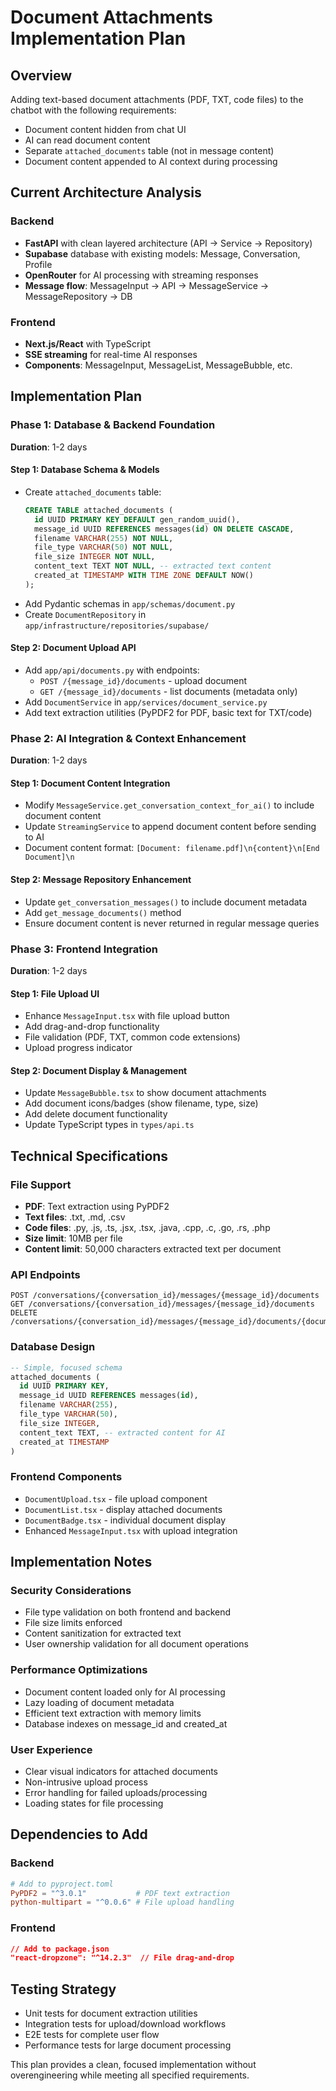 # Document Attachments Implementation Plan

## Overview
Adding text-based document attachments (PDF, TXT, code files) to the chatbot with the following requirements:
- Document content hidden from chat UI
- AI can read document content
- Separate `attached_documents` table (not in message content)
- Document content appended to AI context during processing

## Current Architecture Analysis

### Backend
- **FastAPI** with clean layered architecture (API → Service → Repository)
- **Supabase** database with existing models: Message, Conversation, Profile
- **OpenRouter** for AI processing with streaming responses
- **Message flow**: MessageInput → API → MessageService → MessageRepository → DB

### Frontend
- **Next.js/React** with TypeScript
- **SSE streaming** for real-time AI responses
- **Components**: MessageInput, MessageList, MessageBubble, etc.

## Implementation Plan

### Phase 1: Database & Backend Foundation
**Duration**: 1-2 days

#### Step 1: Database Schema & Models
- Create `attached_documents` table:
  ```sql
  CREATE TABLE attached_documents (
    id UUID PRIMARY KEY DEFAULT gen_random_uuid(),
    message_id UUID REFERENCES messages(id) ON DELETE CASCADE,
    filename VARCHAR(255) NOT NULL,
    file_type VARCHAR(50) NOT NULL,
    file_size INTEGER NOT NULL,
    content_text TEXT NOT NULL, -- extracted text content
    created_at TIMESTAMP WITH TIME ZONE DEFAULT NOW()
  );
  ```
- Add Pydantic schemas in `app/schemas/document.py`
- Create `DocumentRepository` in `app/infrastructure/repositories/supabase/`

#### Step 2: Document Upload API
- Add `app/api/documents.py` with endpoints:
  - `POST /{message_id}/documents` - upload document
  - `GET /{message_id}/documents` - list documents (metadata only)
- Add `DocumentService` in `app/services/document_service.py`
- Add text extraction utilities (PyPDF2 for PDF, basic text for TXT/code)

### Phase 2: AI Integration & Context Enhancement
**Duration**: 1-2 days

#### Step 1: Document Content Integration
- Modify `MessageService.get_conversation_context_for_ai()` to include document content
- Update `StreamingService` to append document content before sending to AI
- Document content format: `[Document: filename.pdf]\n{content}\n[End Document]\n`

#### Step 2: Message Repository Enhancement
- Update `get_conversation_messages()` to include document metadata
- Add `get_message_documents()` method
- Ensure document content is never returned in regular message queries

### Phase 3: Frontend Integration
**Duration**: 1-2 days  

#### Step 1: File Upload UI
- Enhance `MessageInput.tsx` with file upload button
- Add drag-and-drop functionality
- File validation (PDF, TXT, common code extensions)
- Upload progress indicator

#### Step 2: Document Display & Management
- Update `MessageBubble.tsx` to show document attachments
- Add document icons/badges (show filename, type, size)
- Add delete document functionality
- Update TypeScript types in `types/api.ts`

## Technical Specifications

### File Support
- **PDF**: Text extraction using PyPDF2
- **Text files**: .txt, .md, .csv
- **Code files**: .py, .js, .ts, .jsx, .tsx, .java, .cpp, .c, .go, .rs, .php
- **Size limit**: 10MB per file
- **Content limit**: 50,000 characters extracted text per document

### API Endpoints
```
POST /conversations/{conversation_id}/messages/{message_id}/documents
GET /conversations/{conversation_id}/messages/{message_id}/documents  
DELETE /conversations/{conversation_id}/messages/{message_id}/documents/{document_id}
```

### Database Design
```sql
-- Simple, focused schema
attached_documents (
  id UUID PRIMARY KEY,
  message_id UUID REFERENCES messages(id),
  filename VARCHAR(255),
  file_type VARCHAR(50), 
  file_size INTEGER,
  content_text TEXT, -- extracted content for AI
  created_at TIMESTAMP
)
```

### Frontend Components
- `DocumentUpload.tsx` - file upload component
- `DocumentList.tsx` - display attached documents  
- `DocumentBadge.tsx` - individual document display
- Enhanced `MessageInput.tsx` with upload integration

## Implementation Notes

### Security Considerations
- File type validation on both frontend and backend
- File size limits enforced
- Content sanitization for extracted text
- User ownership validation for all document operations

### Performance Optimizations
- Document content loaded only for AI processing
- Lazy loading of document metadata
- Efficient text extraction with memory limits
- Database indexes on message_id and created_at

### User Experience
- Clear visual indicators for attached documents
- Non-intrusive upload process
- Error handling for failed uploads/processing
- Loading states for file processing

## Dependencies to Add

### Backend
```toml
# Add to pyproject.toml
PyPDF2 = "^3.0.1"           # PDF text extraction
python-multipart = "^0.0.6" # File upload handling
```

### Frontend
```json
// Add to package.json
"react-dropzone": "^14.2.3"  // File drag-and-drop
```

## Testing Strategy
- Unit tests for document extraction utilities
- Integration tests for upload/download workflows  
- E2E tests for complete user flow
- Performance tests for large document processing

This plan provides a clean, focused implementation without overengineering while meeting all specified requirements. 
